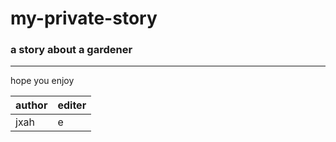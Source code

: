 # my-private-story
### a story about a gardener
***************************************************************
hope you enjoy




author|editer
------|------
jxah|e
